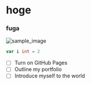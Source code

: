 # hoge
### fuga

![sample_image](https://assets.st-note.com/img/1675649866320-nfInZcWTZI.jpg)

```go
var i int = 2
```

- [ ] Turn on GitHub Pages
- [ ] Outline my portfolio
- [ ] Introduce myself to the world
